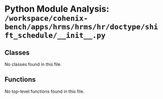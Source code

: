 # Python Module Analysis: `/workspace/cohenix-bench/apps/hrms/hrms/hr/doctype/shift_schedule/__init__.py`

## Classes

No classes found in this file.


## Functions

No top-level functions found in this file.
